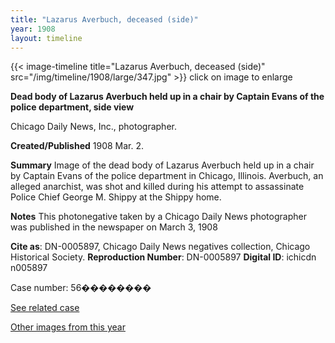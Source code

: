 ```yaml
---
title: "Lazarus Averbuch, deceased (side)"
year: 1908
layout: timeline
---
```


{{< image-timeline title="Lazarus Averbuch, deceased (side)" src="/img/timeline/1908/large/347.jpg" >}}
click on image to enlarge

__**Dead body of Lazarus Averbuch held up in a chair by Captain Evans of the police department, side view**__

Chicago Daily News, Inc., photographer.

**Created/Published**
1908 Mar. 2.

**Summary**
Image of the dead body of Lazarus Averbuch held up in a chair by Captain Evans of the police department in Chicago, Illinois. Averbuch, an alleged anarchist, was shot and killed during his attempt to assassinate Police Chief George M. Shippy at the Shippy home.

**Notes**
This photonegative taken by a Chicago Daily News photographer was published in the newspaper on March 3, 1908

__Cite as__: DN-0005897, Chicago Daily News negatives collection, Chicago Historical Society.
__Reproduction Number__: DN-0005897
__Digital ID__: ichicdn n005897

Case number: 56��������

[See related case](/database/55/) 

[Other images from this year](/historical/timeline/1908)
